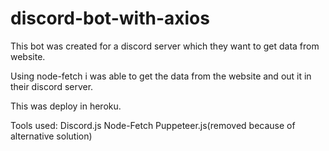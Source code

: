 # discord-bot-with-axios




This bot was created for a discord server which they want to get data from website.

Using node-fetch i was able to get the data from the website and out it in their discord server.

This was deploy in heroku.

Tools used:
Discord.js
Node-Fetch
Puppeteer.js(removed because of alternative solution)
